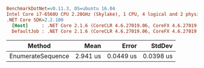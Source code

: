 ``` ini

BenchmarkDotNet=v0.11.3, OS=ubuntu 16.04
Intel Core i7-6560U CPU 2.20GHz (Skylake), 1 CPU, 4 logical and 2 physical cores
.NET Core SDK=2.2.100
  [Host]     : .NET Core 2.1.6 (CoreCLR 4.6.27019.06, CoreFX 4.6.27019.05), 64bit RyuJIT
  DefaultJob : .NET Core 2.1.6 (CoreCLR 4.6.27019.06, CoreFX 4.6.27019.05), 64bit RyuJIT


```
|            Method |     Mean |     Error |    StdDev |
|------------------ |---------:|----------:|----------:|
| EnumerateSequence | 2.941 us | 0.0449 us | 0.0398 us |
